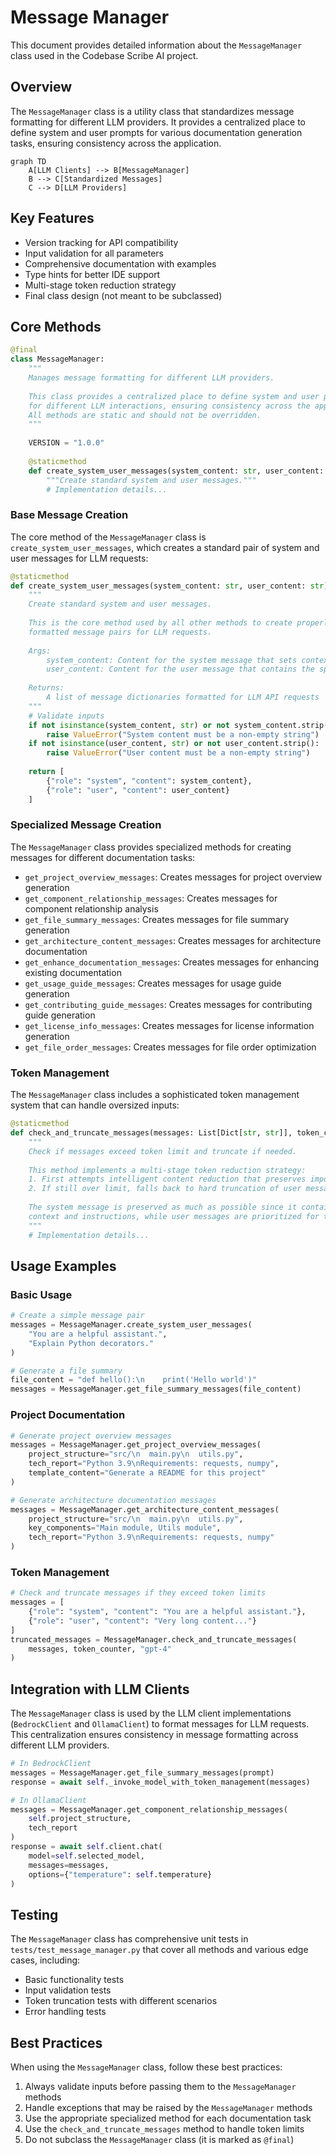 # Message Manager

This document provides detailed information about the `MessageManager` class used in the Codebase Scribe AI project.

## Overview

The `MessageManager` class is a utility class that standardizes message formatting for different LLM providers. It provides a centralized place to define system and user prompts for various documentation generation tasks, ensuring consistency across the application.

```mermaid
graph TD
    A[LLM Clients] --> B[MessageManager]
    B --> C[Standardized Messages]
    C --> D[LLM Providers]
```

## Key Features

- Version tracking for API compatibility
- Input validation for all parameters
- Comprehensive documentation with examples
- Type hints for better IDE support
- Multi-stage token reduction strategy
- Final class design (not meant to be subclassed)

## Core Methods

```python
@final
class MessageManager:
    """
    Manages message formatting for different LLM providers.
    
    This class provides a centralized place to define system and user prompts
    for different LLM interactions, ensuring consistency across the application.
    All methods are static and should not be overridden.
    """
    
    VERSION = "1.0.0"
    
    @staticmethod
    def create_system_user_messages(system_content: str, user_content: str) -> List[Dict[str, str]]:
        """Create standard system and user messages."""
        # Implementation details...
```

### Base Message Creation

The core method of the `MessageManager` class is `create_system_user_messages`, which creates a standard pair of system and user messages for LLM requests:

```python
@staticmethod
def create_system_user_messages(system_content: str, user_content: str) -> List[Dict[str, str]]:
    """
    Create standard system and user messages.
    
    This is the core method used by all other methods to create properly
    formatted message pairs for LLM requests.
    
    Args:
        system_content: Content for the system message that sets context and instructions
        user_content: Content for the user message that contains the specific request
        
    Returns:
        A list of message dictionaries formatted for LLM API requests
    """
    # Validate inputs
    if not isinstance(system_content, str) or not system_content.strip():
        raise ValueError("System content must be a non-empty string")
    if not isinstance(user_content, str) or not user_content.strip():
        raise ValueError("User content must be a non-empty string")
        
    return [
        {"role": "system", "content": system_content},
        {"role": "user", "content": user_content}
    ]
```

### Specialized Message Creation

The `MessageManager` class provides specialized methods for creating messages for different documentation tasks:

- `get_project_overview_messages`: Creates messages for project overview generation
- `get_component_relationship_messages`: Creates messages for component relationship analysis
- `get_file_summary_messages`: Creates messages for file summary generation
- `get_architecture_content_messages`: Creates messages for architecture documentation
- `get_enhance_documentation_messages`: Creates messages for enhancing existing documentation
- `get_usage_guide_messages`: Creates messages for usage guide generation
- `get_contributing_guide_messages`: Creates messages for contributing guide generation
- `get_license_info_messages`: Creates messages for license information generation
- `get_file_order_messages`: Creates messages for file order optimization

### Token Management

The `MessageManager` class includes a sophisticated token management system that can handle oversized inputs:

```python
@staticmethod
def check_and_truncate_messages(messages: List[Dict[str, str]], token_counter: TokenCounter, model_name: str) -> List[Dict[str, str]]:
    """
    Check if messages exceed token limit and truncate if needed.
    
    This method implements a multi-stage token reduction strategy:
    1. First attempts intelligent content reduction that preserves important information
    2. If still over limit, falls back to hard truncation of user messages
    
    The system message is preserved as much as possible since it contains critical
    context and instructions, while user messages are prioritized for truncation.
    """
    # Implementation details...
```

## Usage Examples

### Basic Usage

```python
# Create a simple message pair
messages = MessageManager.create_system_user_messages(
    "You are a helpful assistant.",
    "Explain Python decorators."
)

# Generate a file summary
file_content = "def hello():\n    print('Hello world')"
messages = MessageManager.get_file_summary_messages(file_content)
```

### Project Documentation

```python
# Generate project overview messages
messages = MessageManager.get_project_overview_messages(
    project_structure="src/\n  main.py\n  utils.py",
    tech_report="Python 3.9\nRequirements: requests, numpy",
    template_content="Generate a README for this project"
)

# Generate architecture documentation messages
messages = MessageManager.get_architecture_content_messages(
    project_structure="src/\n  main.py\n  utils.py",
    key_components="Main module, Utils module",
    tech_report="Python 3.9\nRequirements: requests, numpy"
)
```

### Token Management

```python
# Check and truncate messages if they exceed token limits
messages = [
    {"role": "system", "content": "You are a helpful assistant."},
    {"role": "user", "content": "Very long content..."}
]
truncated_messages = MessageManager.check_and_truncate_messages(
    messages, token_counter, "gpt-4"
)
```

## Integration with LLM Clients

The `MessageManager` class is used by the LLM client implementations (`BedrockClient` and `OllamaClient`) to format messages for LLM requests. This centralization ensures consistency in message formatting across different LLM providers.

```python
# In BedrockClient
messages = MessageManager.get_file_summary_messages(prompt)
response = await self._invoke_model_with_token_management(messages)

# In OllamaClient
messages = MessageManager.get_component_relationship_messages(
    self.project_structure,
    tech_report
)
response = await self.client.chat(
    model=self.selected_model,
    messages=messages,
    options={"temperature": self.temperature}
)
```

## Testing

The `MessageManager` class has comprehensive unit tests in `tests/test_message_manager.py` that cover all methods and various edge cases, including:

- Basic functionality tests
- Input validation tests
- Token truncation tests with different scenarios
- Error handling tests

## Best Practices

When using the `MessageManager` class, follow these best practices:

1. Always validate inputs before passing them to the `MessageManager` methods
2. Handle exceptions that may be raised by the `MessageManager` methods
3. Use the appropriate specialized method for each documentation task
4. Use the `check_and_truncate_messages` method to handle token limits
5. Do not subclass the `MessageManager` class (it is marked as `@final`)